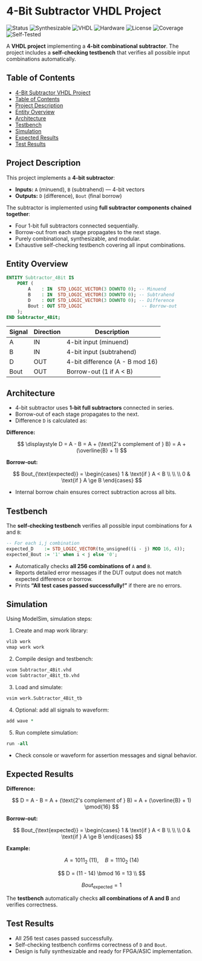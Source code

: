 # 4-Bit Subtractor VHDL Project
![Status](https://img.shields.io/badge/Status-Completed-brightgreen)
![Synthesizable](https://img.shields.io/badge/Synthesizable-Yes-brightgreen)
![VHDL](https://img.shields.io/badge/Language-VHDL-blue)
![Hardware](https://img.shields.io/badge/Technology-Hardware-blue)
![License](https://img.shields.io/badge/License-MIT-green)
![Coverage](https://img.shields.io/badge/Coverage-100%25-brightgreen)
![Self-Tested](https://img.shields.io/badge/Testbench%20Self%20Checking-Yes-red)

A **VHDL project** implementing a **4-bit combinational subtractor**. The project includes a **self-checking testbench** that verifies all possible input combinations automatically.



## Table of Contents

- [4-Bit Subtractor VHDL Project](#4-bit-subtractor-vhdl-project)
- [Table of Contents](#table-of-contents)
- [Project Description](#project-description)
- [Entity Overview](#entity-overview)
- [Architecture](#architecture)
- [Testbench](#testbench)
- [Simulation](#simulation)
- [Expected Results](#expected-results)
- [Test Results](#test-results)



## Project Description

This project implements a **4-bit subtractor**:

- **Inputs:** `A` (minuend), `B` (subtrahend) — 4-bit vectors  
- **Outputs:** `D` (difference), `Bout` (final borrow)  

The subtractor is implemented using **full subtractor components chained together**:

- Four 1-bit full subtractors connected sequentially.
- Borrow-out from each stage propagates to the next stage.
- Purely combinational, synthesizable, and modular.
- Exhaustive self-checking testbench covering all input combinations.



## Entity Overview

```vhdl
ENTITY Subtractor_4Bit IS
    PORT (
        A    : IN  STD_LOGIC_VECTOR(3 DOWNTO 0); -- Minuend
        B    : IN  STD_LOGIC_VECTOR(3 DOWNTO 0); -- Subtrahend
        D    : OUT STD_LOGIC_VECTOR(3 DOWNTO 0); -- Difference
        Bout : OUT STD_LOGIC                      -- Borrow-out
    );
END Subtractor_4Bit;
```

| Signal | Direction | Description                     |
| ------ | --------- | ------------------------------- |
| A      | IN        | 4-bit input (minuend)           |
| B      | IN        | 4-bit input (subtrahend)        |
| D      | OUT       | 4-bit difference (A - B mod 16) |
| Bout   | OUT       | Borrow-out (1 if A < B)         |

## Architecture

- 4-bit subtractor uses **1-bit full subtractors** connected in series.
- Borrow-out of each stage propagates to the next.
- Difference `D` is calculated as:
  
**Difference:**

$$
\displaystyle D = A - B = A + (\text{2's complement of } B) = A + (\overline{B} + 1)
$$

**Borrow-out:**

$$
Bout_{\text{expected}} = 
\begin{cases} 
1 & \text{if } A < B \\
\\
\\
0 & \text{if } A \ge B
\end{cases}
$$

- Internal borrow chain ensures correct subtraction across all bits.

## Testbench
The **self-checking testbench** verifies all possible input combinations for `A` and `B`:
```vhdl
-- For each i,j combination
expected_D    := STD_LOGIC_VECTOR(to_unsigned((i - j) MOD 16, 4));
expected_Bout := '1' when i < j else '0';
```
- Automatically checks **all 256 combinations of** `A` **and** `B`.
- Reports detailed error messages if the DUT output does not match expected difference or borrow.
- Prints **“All test cases passed successfully!”** if there are no errors.

## Simulation

Using ModelSim, simulation steps:

1. Create and map work library:
```vhdl
vlib work
vmap work work
```

2. Compile design and testbench:
```vhdl
vcom Subtractor_4Bit.vhd
vcom Subtractor_4Bit_tb.vhd
```

3. Load and simulate:
```vhdl
vsim work.Subtractor_4Bit_tb
```

4. Optional: add all signals to waveform:
```vhdl
add wave *
```

5. Run complete simulation:
```vhdl
run -all
```

- Check console or waveform for assertion messages and signal behavior.

## Expected Results

**Difference:**

$$
D = A - B = A + (\text{2's complement of } B) = A + (\overline{B} + 1) \pmod{16}
$$

**Borrow-out:**

$$
Bout_{\text{expected}} = 
\begin{cases} 
1 & \text{if } A < B \\
\\
\\
0 & \text{if } A \ge B
\end{cases}
$$



**Example:** 

$$
A = 1011_2 \ (11), \quad B = 1110_2 \ (14) 
$$

$$
D = (11 - 14) \bmod 16 = 13 \\
$$

$$
Bout_{\text{expected}} = 1
$$




The **testbench** automatically checks **all combinations of A and B** and verifies correctness.

## Test Results

- All 256 test cases passed successfully.
- Self-checking testbench confirms correctness of `D` and `Bout`.
- Design is fully synthesizable and ready for FPGA/ASIC implementation.
